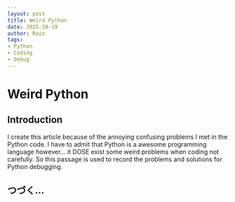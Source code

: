 ```yaml
---
layout: post
title: Weird Python
date: 2025-10-19
author: Rain
tags:
- Python
- Coding
- Debug
---
```


# Weird Python

## Introduction

I create this article because of the annoying confusing problems I met in the Python code. I have to admit that Python is a awesome programming language however... it DOSE exist some weird problems when coding not carefully. So this passage is used to record the problems and solutions for Python debugging.

## つづく...

